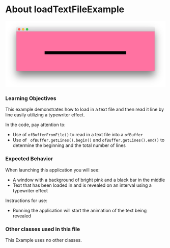 # About loadTextFileExample

![Screenshot of Example, stored as exampleName/screenshot.png (or .gif or .jpg)](loadTextFileExample.png)


### Learning Objectives

This example demonstrates how to load in a text file and then read it line by line easily utilizing a typewriter effect. 

In the code, pay attention to: 

* Use of ````ofBufferFromFile()```` to read in a text file into a ````ofBuffer````
* Use of ```` ofBuffer.getLines().begin()```` and ````ofBuffer.getLines().end()```` to determine the beginning and the total number of lines 


### Expected Behavior

When launching this application you will see:
* A window with a background of bright pink and a black bar in the middle
* Text that has been loaded in and is revealed on an interval using a typewriter effect

 
Instructions for use:

* Running the application will start the animation of the text being revealed


### Other classes used in this file

This Example uses no other classes.